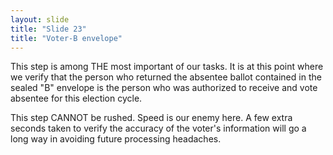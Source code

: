 ```yaml
---
layout: slide
title: "Slide 23"
title: "Voter-B envelope"
---
```


This step is among THE most important of our tasks. It is at this point where we verify that the person who returned the absentee ballot contained in the sealed "B" envelope is the person who was authorized to receive and vote absentee for this election cycle.

This step CANNOT be rushed. Speed is our enemy here. A few extra seconds taken to verify the accuracy of the voter's information will go a long way in avoiding future processing headaches.
